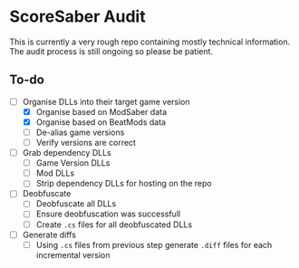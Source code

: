 # ScoreSaber Audit

This is currently a very rough repo containing mostly technical information.
The audit process is still ongoing so please be patient.

## To-do

- [ ] Organise DLLs into their target game version
  - [x] Organise based on ModSaber data
  - [x] Organise based on BeatMods data
  - [ ] De-alias game versions
  - [ ] Verify versions are correct
- [ ] Grab dependency DLLs
  - [ ] Game Version DLLs
  - [ ] Mod DLLs
  - [ ] Strip dependency DLLs for hosting on the repo
- [ ] Deobfuscate
  - [ ] Deobfuscate all DLLs
  - [ ] Ensure deobfuscation was successfull
  - [ ] Create `.cs` files for all deobfuscated DLLs
- [ ] Generate diffs
  - [ ] Using `.cs` files from previous step generate `.diff` files for each incremental version
